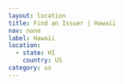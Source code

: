 ```yaml
---
layout: location
title: Find an Issuer | Hawaii
nav: none
label: Hawaii
location:
  - state: HI
    country: US
category: us
---
```

